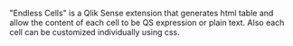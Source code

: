 "Endless Cells" is a Qlik Sense extension that generates html table and allow the content of each cell to be QS expression or plain text. Also each cell can be customized individually using css.  